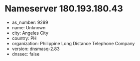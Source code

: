 # Nameserver 180.193.180.43

* as_number: 9299
* name: Unknown
* city: Angeles City
* country: PH
* organization: Philippine Long Distance Telephone Company
* version: dnsmasq-2.83
* dnssec: false
